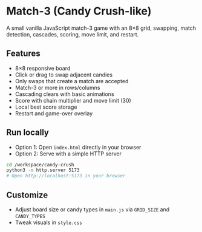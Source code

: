 # Match-3 (Candy Crush-like)

A small vanilla JavaScript match-3 game with an 8×8 grid, swapping, match detection, cascades, scoring, move limit, and restart.

## Features

- 8×8 responsive board
- Click or drag to swap adjacent candies
- Only swaps that create a match are accepted
- Match-3 or more in rows/columns
- Cascading clears with basic animations
- Score with chain multiplier and move limit (30)
- Local best score storage
- Restart and game-over overlay

## Run locally

- Option 1: Open `index.html` directly in your browser
- Option 2: Serve with a simple HTTP server

```bash
cd /workspace/candy-crush
python3 -m http.server 5173
# Open http://localhost:5173 in your browser
```

## Customize

- Adjust board size or candy types in `main.js` via `GRID_SIZE` and `CANDY_TYPES`
- Tweak visuals in `style.css`
